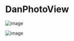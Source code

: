 # DanPhotoView

![image](https://github.com/user-attachments/assets/b73a92c2-3a50-48fb-9caa-6a06f240c07c)

![image](https://github.com/user-attachments/assets/4840c388-6cc0-4828-b988-0196ebd7511a)


